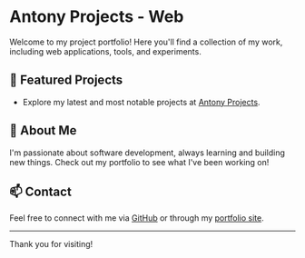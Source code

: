 # Antony Projects - Web

Welcome to my project portfolio! Here you'll find a collection of my work, including web applications, tools, and experiments.

## 🚀 Featured Projects

- Explore my latest and most notable projects at [Antony Projects](https://antonypss.github.io/Antony-Projects).

## 📂 About Me

I'm passionate about software development, always learning and building new things. Check out my portfolio to see what I've been working on!

## 📫 Contact

Feel free to connect with me via [GitHub](https://github.com/antonypss) or through my [portfolio site](https://antony-portafolio.vercel.app/).

---

Thank you for visiting!
